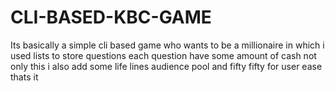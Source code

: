 # CLI-BASED-KBC-GAME
Its basically a simple cli based game who wants to be a millionaire in which i used lists to store questions each question have some amount of cash not only this i also add some life lines audience pool and fifty fifty for user ease thats it
